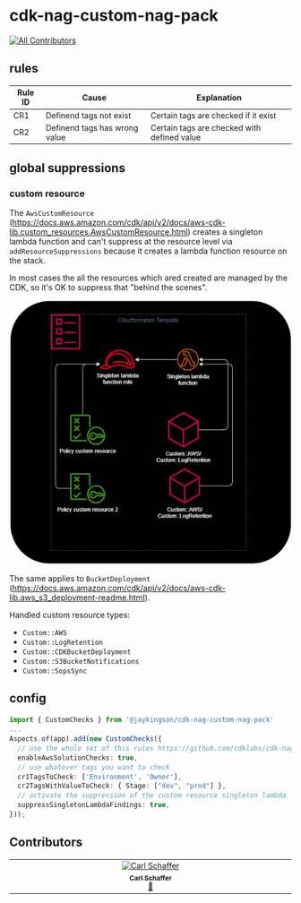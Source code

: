 # cdk-nag-custom-nag-pack

[![All Contributors](https://img.shields.io/github/all-contributors/JohannesKonings/cdk-nag-custom-nag-pack?color=ee8449&style=flat-square)](#contributors)

## rules

| Rule ID | Cause                         | Explanation                                 |
| ------- | ----------------------------- | ------------------------------------------- |
| CR1     | Definend tags not exist       | Certain tags are checked if it exist        |
| CR2     | Definend tags has wrong value | Certain tags are checked with defined value |

## global suppressions

### custom resource

The `AwsCustomResource` (https://docs.aws.amazon.com/cdk/api/v2/docs/aws-cdk-lib.custom_resources.AwsCustomResource.html) creates a singleton lambda function and can't suppress at the resource level via `addResourceSuppressions` because it creates a lambda function resource on the stack.

In most cases the all the resources which ared created are managed by the CDK, so it's OK to suppress that "behind the scenes".

![custom resource template](./docs/custom-resources.png)

The same applies to `BucketDeployment` (https://docs.aws.amazon.com/cdk/api/v2/docs/aws-cdk-lib.aws_s3_deployment-readme.html). 

Handled custom resource types:
* `Custom::AWS`
* `Custom::LogRetention`
* `Custom::CDKBucketDeployment`
* `Custom::S3BucketNotifications`
* `Custom::SopsSync`

## config

```typescript
import { CustomChecks } from '@jaykingson/cdk-nag-custom-nag-pack'
...
Aspects.of(app).add(new CustomChecks({
  // use the whole set of this rules https://github.com/cdklabs/cdk-nag/blob/main/RULES.md#awssolutions
  enableAwsSolutionChecks: true,
  // use whatever tags you want to check
  cr1TagsToCheck: ['Environment', 'Owner'],
  cr2TagsWithValueToCheck: { Stage: ["dev", "prod"] },
  // activate the suppression of the custom resource singleton lambda
  suppressSingletonLambdaFindings: true,
}));
```

## Contributors

<!-- ALL-CONTRIBUTORS-LIST:START - Do not remove or modify this section -->
<!-- prettier-ignore-start -->
<!-- markdownlint-disable -->
<table>
  <tbody>
    <tr>
      <td align="center" valign="top" width="14.28%"><a href="http://deltikron.schafferhome.de"><img src="https://avatars.githubusercontent.com/u/12151238?v=4?s=100" width="100px;" alt="Carl Schaffer"/><br /><sub><b>Carl Schaffer</b></sub></a><br /><a href="#ideas-DeltiKron" title="Ideas, Planning, & Feedback">🤔</a></td>
    </tr>
  </tbody>
</table>

<!-- markdownlint-restore -->
<!-- prettier-ignore-end -->

<!-- ALL-CONTRIBUTORS-LIST:END -->
